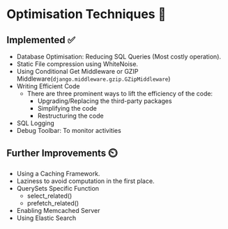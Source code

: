 
# Optimisation Techniques 🧠 

## Implemented ✅
* Database Optimisation: Reducing SQL Queries (Most costly operation).
* Static File compression using WhiteNoise.
* Using Conditional Get Middleware or GZIP Middleware(`django.middleware.gzip.GZipMiddleware`)
* Writing Efficient Code
    * There are three prominent ways to lift the efficiency of the code:
        * Upgrading/Replacing the third-party packages
        * Simplifying the code
        * Restructuring the code
* SQL Logging
* Debug Toolbar: To monitor activities

## Further Improvements ⏲️

* Using a Caching Framework.
* Laziness to avoid computation in the first place. 
* QuerySets Specific Function
    * select_related()
    * prefetch_related()
* Enabling Memcached Server
* Using Elastic Search
